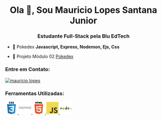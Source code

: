 <h1 align="center">Ola 👋, Sou Mauricio Lopes Santana Junior</h1>
<h3 align="center">Estudante Full-Stack pela Blu EdTech</h3>

- 🌱 Pokedex **Javascript, Express, Nodemon, Ejs, Css**

- 🤝 Projeto Módulo 02 [Pokedex](https://github.com/LopezJunior/Projeto-Pokedex-M-dulo-02)

<h3 align="left">Entre em Contato:</h3>
<p align="left">
<a href="https://linkedin.com/in/mauricio-lopes-264683206" target="blank"><img align="center" src="https://raw.githubusercontent.com/rahuldkjain/github-profile-readme-generator/master/src/images/icons/Social/linked-in-alt.svg" alt="mauricio lopes" height="30" width="40" /></a>
</p>

<h3 align="left">Ferramentas Utilizadas:</h3>
<p align="left"> <a href="https://www.w3schools.com/css/" target="_blank" rel="noreferrer"> <img src="https://raw.githubusercontent.com/devicons/devicon/master/icons/css3/css3-original-wordmark.svg" alt="css3" width="40" height="40"/> </a> <a href="https://expressjs.com" target="_blank" rel="noreferrer"> <img src="https://raw.githubusercontent.com/devicons/devicon/master/icons/express/express-original-wordmark.svg" alt="express" width="40" height="40"/> </a> <a href="https://www.w3.org/html/" target="_blank" rel="noreferrer"> <img src="https://raw.githubusercontent.com/devicons/devicon/master/icons/html5/html5-original-wordmark.svg" alt="html5" width="40" height="40"/> </a> <a href="https://developer.mozilla.org/en-US/docs/Web/JavaScript" target="_blank" rel="noreferrer"> <img src="https://raw.githubusercontent.com/devicons/devicon/master/icons/javascript/javascript-original.svg" alt="javascript" width="40" height="40"/> </a> <a href="https://nodejs.org" target="_blank" rel="noreferrer"> <img src="https://raw.githubusercontent.com/devicons/devicon/master/icons/nodejs/nodejs-original-wordmark.svg" alt="nodejs" width="40" height="40"/> </a> </p>
